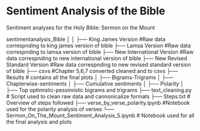 # Sentiment Analysis of the Bible
Sentiment analyses for the Holy Bible: Sermon on the Mount

sentimentanalysis_Bible
│ 
│
├── King James Version			#Raw data correspnding to king james version of bible
├── Lamsa Version		#Raw data correspnding to lamsa version of bible
├── New International Version	 #Raw data correspnding to new international version of bible
├── New Revised Standard Version		#Raw data correspnding to new revised standard version of bible
├── csvs     #Chapter 5,6,7 converted cleaned and to csvs
├── Results		# contains all the final plots
│   ├── Bigrams-Trigrams
│   ├── Chapterwise-sentiments
│   ├── Cumulative sentiments
│   ├── Polarity
│   ├── Top optimistic-pessimistic bigrams and trigrams
├── text_cleaning.py    # Script used to clean raw data and cannonicalize formats
├── Steps.txt      # Overview of steps followed 
├── verse_by_verse_polarity.ipynb     #Notebook used for the polarity analysis of verses
└── Sermon_On_The_Mount_Sentiment_Analysis_5.ipynb    # Notebook used for all the final analysis and plots	

